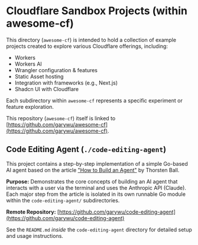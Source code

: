 # Cloudflare Sandbox Projects (within awesome-cf)

This directory (`awesome-cf`) is intended to hold a collection of example projects created to explore various Cloudflare offerings, including:

- Workers
- Workers AI
- Wrangler configuration & features
- Static Asset hosting
- Integration with frameworks (e.g., Next.js)
- Shadcn UI with Cloudflare

Each subdirectory within `awesome-cf` represents a specific experiment or feature exploration.

This repository (`awesome-cf`) itself is linked to [https://github.com/garywu/awesome-cf](https://github.com/garywu/awesome-cf).

## Code Editing Agent (`./code-editing-agent`)

This project contains a step-by-step implementation of a simple Go-based AI agent based on the article ["How to Build an Agent"](https://ampcode.com/how-to-build-an-agent) by Thorsten Ball.

**Purpose:** Demonstrates the core concepts of building an AI agent that interacts with a user via the terminal and uses the Anthropic API (Claude). Each major step from the article is isolated in its own runnable Go module within the `code-editing-agent/` subdirectories.

**Remote Repository:** [https://github.com/garywu/code-editing-agent](https://github.com/garywu/code-editing-agent)

See the `README.md` *inside* the `code-editing-agent` directory for detailed setup and usage instructions. 